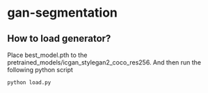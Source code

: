 # gan-segmentation

## How to load generator?
Place best_model.pth to the pretrained_models/icgan_stylegan2_coco_res256.
And then run the following python script
```
python load.py
```
